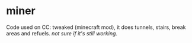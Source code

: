# miner
Code used on CC: tweaked (minecraft mod), it does tunnels, stairs, break areas and refuels. *not sure if it's still working*.
